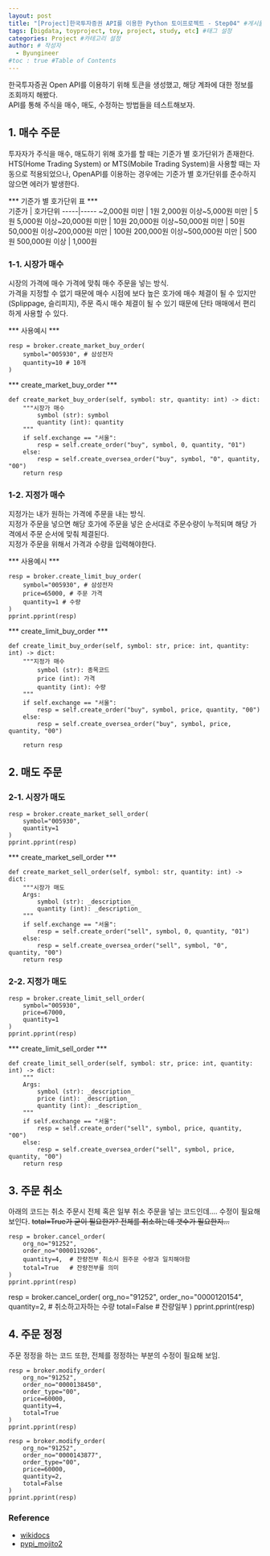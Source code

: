 ```yaml
---
layout: post
title: "[Project]한국투자증권 API를 이용한 Python 토이프로젝트 - Step04" #게시물 이름
tags: [bigdata, toyproject, toy, project, study, etc] #태그 설정
categories: Project #카테고리 설정
author: # 작성자
  - Byungineer
#toc : true #Table of Contents
---
```


한국투자증권 Open API를 이용하기 위해 토큰을 생성했고, 해당 계좌에 대한 정보를 조회까지 해봤다.   
API를 통해 주식을 매수, 매도, 수정하는 방법들을 테스트해보자.

## 1. 매수 주문   
투자자가 주식을 매수, 매도하기 위해 호가를 할 때는 기준가 별 호가단위가 존재한다. HTS(Home Trading System) or MTS(Mobile Trading System)을 사용할 때는 자동으로 적용되었으나, OpenAPI를 이용하는 경우에는 기준가 별 호가단위를 준수하지 않으면 에러가 발생한다.

*** 기준가 별 호가단위 표 ***   
기준가  |	호가단위
-----|-----
~2,000원 미만   |	1원
2,000원 이상~5,000원 미만   |	5원
5,000원 이상~20,000원 미만   |	10원
20,000원 이상~50,000원 미만   |	50원
50,000원 이상~200,000원 미만   |	100원
200,000원 이상~500,000원 미만   |	500원
500,000원 이상   |	1,000원

### 1-1. 시장가 매수
시장의 가격에 매수 가격에 맞춰 매수 주문을 넣는 방식.   
가격을 지정할 수 없기 때문에 매수 시점에 보다 높은 호가에 매수 체결이 될 수 있지만(Splippage, 슬리피지), 주문 즉시 매수 체결이 될 수 있기 때문에 단타 매매에서 편리하게 사용할 수 있다.   

*** 사용예시 ***   

```
resp = broker.create_market_buy_order(
    symbol="005930", # 삼성전자
    quantity=10 # 10개
)
```

*** create_market_buy_order ***   
```
def create_market_buy_order(self, symbol: str, quantity: int) -> dict:
    """시장가 매수
        symbol (str): symbol
        quantity (int): quantity
    """
    if self.exchange == "서울":
        resp = self.create_order("buy", symbol, 0, quantity, "01")
    else:
        resp = self.create_oversea_order("buy", symbol, "0", quantity, "00")
    return resp
```


### 1-2. 지정가 매수
지정가는 내가 원하는 가격에 주문을 내는 방식.   
지정가 주문을 넣으면 해당 호가에 주문을 넣은 순서대로 주문수량이 누적되며 해당 가격에서 주문 순서에 맞춰 체결된다.   
지정가 주문을 위해서 가격과 수량을 입력해야한다.

*** 사용예시 ***   

```
resp = broker.create_limit_buy_order(
    symbol="005930", # 삼성전자
    price=65000, # 주문 가격
    quantity=1 # 수량
)
pprint.pprint(resp)
```

*** create_limit_buy_order ***

```
def create_limit_buy_order(self, symbol: str, price: int, quantity: int) -> dict:
    """지정가 매수
        symbol (str): 종목코드
        price (int): 가격
        quantity (int): 수량
    """
    if self.exchange == "서울":
        resp = self.create_order("buy", symbol, price, quantity, "00")
    else:
        resp = self.create_oversea_order("buy", symbol, price, quantity, "00")

    return resp
```

## 2. 매도 주문
### 2-1. 시장가 매도
```
resp = broker.create_market_sell_order(
    symbol="005930",
    quantity=1
)
pprint.pprint(resp)
```

*** create_market_sell_order ***   

```
def create_market_sell_order(self, symbol: str, quantity: int) -> dict:
    """시장가 매도
    Args:
        symbol (str): _description_
        quantity (int): _description_
    """
    if self.exchange == "서울":
        resp = self.create_order("sell", symbol, 0, quantity, "01")
    else:
        resp = self.create_oversea_order("sell", symbol, "0", quantity, "00")
    return resp
```

### 2-2. 지정가 매도
```
resp = broker.create_limit_sell_order(
    symbol="005930",
    price=67000,
    quantity=1
)
pprint.pprint(resp)
```

*** create_limit_sell_order ***

```
def create_limit_sell_order(self, symbol: str, price: int, quantity: int) -> dict:
    """
    Args:
        symbol (str): _description_
        price (int): _description_
        quantity (int): _description_
    """
    if self.exchange == "서울":
        resp = self.create_order("sell", symbol, price, quantity, "00")
    else:
        resp = self.create_oversea_order("sell", symbol, price, quantity, "00")
    return resp
```
## 3. 주문 취소
아래의 코드는 취소 주문시 전체 혹은 일부 취소 주문을 넣는 코드인데.... 수정이 필요해 보인다. ~~total=True가 굳이 필요한가? 전체를 취소하는데 갯수가 필요한지...~~   

```
resp = broker.cancel_order(
    org_no="91252",
    order_no="0000119206",
    quantity=4,  # 잔량전부 취소시 원주문 수량과 일치해야함
    total=True   # 잔량전부를 의미
)
pprint.pprint(resp)
```

resp = broker.cancel_order(
    org_no="91252",
    order_no="0000120154",
    quantity=2,     # 취소하고자하는 수량
    total=False     # 잔량일부
)
pprint.pprint(resp)

## 4. 주문 정정
주문 정정을 하는 코드 또한, 전체를 정정하는 부분의 수정이 필요해 보임.   

```
resp = broker.modify_order(
    org_no="91252",
    order_no="0000138450",
    order_type="00",
    price=60000,
    quantity=4,
    total=True
)
pprint.pprint(resp)
```


```
resp = broker.modify_order(
    org_no="91252",
    order_no="0000143877",
    order_type="00",
    price=60000,
    quantity=2,
    total=False
)
pprint.pprint(resp)
```

### Reference

- [wikidocs][url]
- [pypi_mojito2][pypi]

[url]: https://wikidocs.net/book/7845
[pypi]: https://pypi.org/project/mojito2/